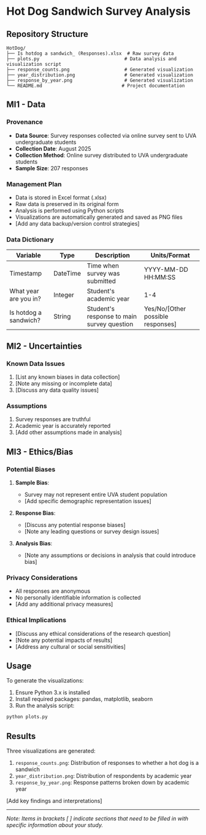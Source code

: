 # Hot Dog Sandwich Survey Analysis

## Repository Structure
```
HotDog/
├── Is hotdog a sandwich_ (Responses).xlsx  # Raw survey data
├── plots.py                               # Data analysis and visualization script
├── response_counts.png                    # Generated visualization
├── year_distribution.png                  # Generated visualization
├── response_by_year.png                   # Generated visualization
└── README.md                             # Project documentation
```

## MI1 - Data

### Provenance
- **Data Source**: Survey responses collected via online survey sent to UVA undergraduate students
- **Collection Date**: August 2025
- **Collection Method**: Online survey distributed to UVA undergraduate students
- **Sample Size**: 207 responses

### Management Plan
- Data is stored in Excel format (.xlsx)
- Raw data is preserved in its original form
- Analysis is performed using Python scripts
- Visualizations are automatically generated and saved as PNG files
- [Add any data backup/version control strategies]

### Data Dictionary

| Variable | Type | Description | Units/Format |
|----------|------|-------------|--------------|
| Timestamp | DateTime | Time when survey was submitted | YYYY-MM-DD HH:MM:SS |
| What year are you in? | Integer | Student's academic year | 1-4 |
| Is hotdog a sandwich? | String | Student's response to main survey question | Yes/No/[Other possible responses] |

## MI2 - Uncertainties

### Known Data Issues
1. [List any known biases in data collection]
2. [Note any missing or incomplete data]
3. [Discuss any data quality issues]

### Assumptions
1. Survey responses are truthful
2. Academic year is accurately reported
3. [Add other assumptions made in analysis]

## MI3 - Ethics/Bias

### Potential Biases
1. **Sample Bias**: 
   - Survey may not represent entire UVA student population
   - [Add specific demographic representation issues]

2. **Response Bias**:
   - [Discuss any potential response biases]
   - [Note any leading questions or survey design issues]

3. **Analysis Bias**:
   - [Note any assumptions or decisions in analysis that could introduce bias]

### Privacy Considerations
- All responses are anonymous
- No personally identifiable information is collected
- [Add any additional privacy measures]

### Ethical Implications
- [Discuss any ethical considerations of the research question]
- [Note any potential impacts of results]
- [Address any cultural or social sensitivities]

## Usage

To generate the visualizations:
1. Ensure Python 3.x is installed
2. Install required packages: pandas, matplotlib, seaborn
3. Run the analysis script:
```bash
python plots.py
```

## Results

Three visualizations are generated:
1. `response_counts.png`: Distribution of responses to whether a hot dog is a sandwich
2. `year_distribution.png`: Distribution of respondents by academic year
3. `response_by_year.png`: Response patterns broken down by academic year

[Add key findings and interpretations]

---
*Note: Items in brackets [ ] indicate sections that need to be filled in with specific information about your study.*
